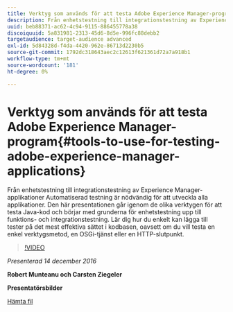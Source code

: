 ```yaml
---
title: Verktyg som används för att testa Adobe Experience Manager-program
description: Från enhetstestning till integrationstestning av Experience Manager-applikationer Automatiserad testning är nödvändig för att utveckla alla applikationer. Den här presentationen går igenom de olika verktygen för att testa Java-kod och börjar med grunderna för enhetstestning upp till funktions- och integrationstestning. Lär dig hur du enkelt kan lägga till tester på det mest effektiva sättet i kodbasen, oavsett om du vill testa en enkel verktygsmetod, en OSGi-tjänst eller en HTTP-slutpunkt.
uuid: beb88371-ac62-4c94-9115-886455778a38
discoiquuid: 5a831981-2313-45d6-8d5e-996fc88debb2
targetaudience: target-audience advanced
exl-id: 5d84328d-f4da-4420-962e-86713d2230b5
source-git-commit: 1792dc318643aec2c12613f621361d72a7a918b1
workflow-type: tm+mt
source-wordcount: '181'
ht-degree: 0%

---
```


# Verktyg som används för att testa Adobe Experience Manager-program{#tools-to-use-for-testing-adobe-experience-manager-applications}

Från enhetstestning till integrationstestning av Experience Manager-applikationer Automatiserad testning är nödvändig för att utveckla alla applikationer. Den här presentationen går igenom de olika verktygen för att testa Java-kod och börjar med grunderna för enhetstestning upp till funktions- och integrationstestning. Lär dig hur du enkelt kan lägga till tester på det mest effektiva sättet i kodbasen, oavsett om du vill testa en enkel verktygsmetod, en OSGi-tjänst eller en HTTP-slutpunkt.

>[!VIDEO](https://video.tv.adobe.com/v/19302/?quality=9)

*Presenterad 14 december 2016*

**Robert Munteanu och Carsten Ziegeler**

**Presentatörsbilder**

[Hämta fil](assets/aem-gems-tools-for-testing-12-14-16.pdf)
<!--
[Get back to the Overview](https://helpx.adobe.com/experience-manager/kt/eseminars/gems/aem-index.html)
-->
